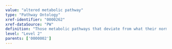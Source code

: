 ```yaml
---
value: "altered metabolic pathway"
type: "Pathway Ontology"
xref-identifier: "0000262"
xref-dataSource: "PW"
definition: "Those metabolic pathways that deviate from what their normal course should be. Aberrant metabolic pathways, alone or in combination with other pathways, underlie many conditions, disorders and/or diseases."
level: "Level 2"
parents: ['0000002']
---
```

